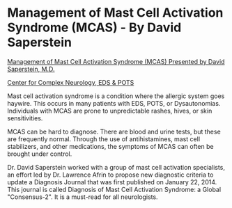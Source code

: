 # Management of Mast Cell Activation Syndrome (MCAS) - By David Saperstein

[Management of Mast Cell Activation Syndrome (MCAS) Presented by David Saperstein, M.D.](https://www.youtube.com/watch?v=fvTIO-RTr9Y)

[Center for Complex Neurology, EDS & POTS](https://www.youtube.com/@centerforcomplexneurology)

Mast cell activation syndrome is a condition where the allergic system goes haywire. This occurs in many patients with EDS, POTS, or Dysautonomias. Individuals with MCAS are prone to unpredictable rashes, hives, or skin sensitivities.
 
MCAS can be hard to diagnose. There are blood and urine tests, but these are frequently normal. Through the use of antihistamines, mast cell stabilizers, and other medications, the symptoms of MCAS can often be brought under control.

Dr. David Saperstein worked with a group of mast cell activation specialists, an effort led by Dr. Lawrence Afrin to propose new diagnostic criteria to update a Diagnosis Journal that was first published on January 22, 2014. This journal is called Diagnosis of Mast Cell Activation Syndrome: a Global "Consensus-2". It is a must-read for all neurologists.
